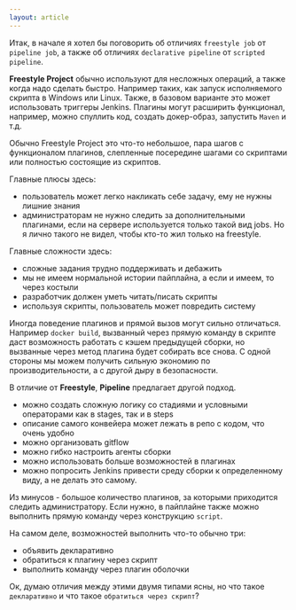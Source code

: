 ```yaml
---
layout: article
---
```

Итак, в начале я хотел бы поговорить об отличиях `freestyle job` от `pipeline job`, а также об отличиях `declarative pipeline` от `scripted pipeline`.

**Freestyle Project** обычно используют для несложных операций, а также когда надо сделать быстро. Например таких, как запуск исполняемого скрипта в Windows или Linux. Также, в базовом варианте это может использовать триггеры Jenkins. Плагины могут расширить функционал, например, можно спуллить код, создать докер-образ, запустить `Maven` и т.д.

Обычно Freestyle Project это что-то небольшое, пара шагов с функционалом плагинов, слепленные посередине шагами со скриптами или полностью состоящие из скриптов.

Главные плюсы здесь:
-	пользователь может легко накликать себе задачу, ему не нужны лишние знания
-	администраторам не нужно следить за дополнительными плагинами, если на сервере используется только такой вид jobs. Но я лично такого не видел, чтобы кто-то жил только на freestyle.

Главные сложности здесь:
-	сложные задания трудно поддерживать и дебажить
-	мы не имеем нормальной истории пайплайна, а если и имеем, то через костыли
-	разработчик должен уметь читать/писать скрипты
-	используя скрипты, пользователь может повредить систему

Иногда поведение плагинов и прямой вызов могут сильно отличаться. Например `docker build`, вызванный через прямую команду в скрипте даст возможность работать с кэшем предыдущей сборки, но вызванные через метод плагина будет собирать все снова. С одной стороны мы можем получить сильную экономию по производительности, а с другой дыру в безопасности.

В отличие от **Freestyle**, **Pipeline** предлагает другой подход.

-	можно создать сложную логику со стадиями и условными операторами как в stages, так и в steps
-	описание самого конвейера может лежать в репо с кодом, что очень удобно
-	можно организовать gitflow
-	можно гибко настроить агенты сборки
-	можно использовать больше возможностей в плагинах
-	можно попросить Jenkins привести среду сборки к определенному виду, а не делать это самому.

Из минусов - большое количество плагинов, за которыми приходится следить администратору. Если нужно, в пайплайне также можно выполнить прямую команду через конструкцию `script`.

На самом деле, возможностей выполнить что-то обычно три:
-	объявить декларативно
-	обратиться к плагину через скрипт
-	выполнить команду через плагин оболочки

Ок, думаю отличия между этими двумя типами ясны, но что такое `декларативно` и что такое `обратиться через скрипт`?
